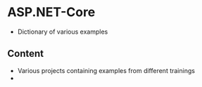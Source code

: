 # ASP.NET-Core
- Dictionary of various examples 

## Content
- Various projects containing examples from different trainings
- 
